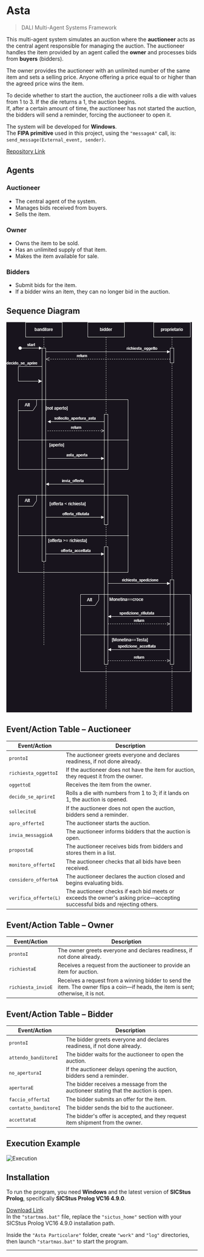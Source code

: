 # Asta  
> DALI Multi-Agent Systems Framework  

This multi-agent system simulates an auction where the **auctioneer** acts as the central agent responsible for managing the auction. The auctioneer handles the item provided by an agent called the **owner** and processes bids from **buyers** (bidders).  

The owner provides the auctioneer with an unlimited number of the same item and sets a selling price. Anyone offering a price equal to or higher than the agreed price wins the item.  

To decide whether to start the auction, the auctioneer rolls a die with values from 1 to 3. If the die returns a 1, the auction begins.  
If, after a certain amount of time, the auctioneer has not started the auction, the bidders will send a reminder, forcing the auctioneer to open it.  

The system will be developed for **Windows**.  
The **FIPA primitive** used in this project, using the `"messageA"` call, is:  
`send_message(External_event, sender)`.  

[Repository Link](https://github.com/stefano899/AgentArchitecture)  

## Agents  

### Auctioneer  
- The central agent of the system.  
- Manages bids received from buyers.  
- Sells the item.  

### Owner  
- Owns the item to be sold.  
- Has an unlimited supply of that item.  
- Makes the item available for sale.  

### Bidders  
- Submit bids for the item.  
- If a bidder wins an item, they can no longer bid in the auction.  

## Sequence Diagram  

![Sequence Diagram](documentazione/sequenceAsta.png)  

## Event/Action Table – Auctioneer  

| Event/Action        | Description |
|---------------------|-------------|
| `prontoI`          | The auctioneer greets everyone and declares readiness, if not done already. |
| `richiesta_oggettoI` | If the auctioneer does not have the item for auction, they request it from the owner. |
| `oggettoE`         | Receives the item from the owner. |
| `decido_se_aprireI` | Rolls a die with numbers from 1 to 3; if it lands on 1, the auction is opened. |
| `sollecitoE`       | If the auctioneer does not open the auction, bidders send a reminder. |
| `apro_offerteI`    | The auctioneer starts the auction. |
| `invia_messaggioA` | The auctioneer informs bidders that the auction is open. |
| `propostaE`       | The auctioneer receives bids from bidders and stores them in a list. |
| `monitoro_offerteI` | The auctioneer checks that all bids have been received. |
| `considero_offerteA` | The auctioneer declares the auction closed and begins evaluating bids. |
| `verifica_offerte(L)` | The auctioneer checks if each bid meets or exceeds the owner's asking price—accepting successful bids and rejecting others. |

## Event/Action Table – Owner  

| Event/Action        | Description |
|---------------------|-------------|
| `prontoI`          | The owner greets everyone and declares readiness, if not done already. |
| `richiestaE`       | Receives a request from the auctioneer to provide an item for auction. |
| `richiesta_invioE` | Receives a request from a winning bidder to send the item. The owner flips a coin—if heads, the item is sent; otherwise, it is not. |

## Event/Action Table – Bidder  

| Event/Action        | Description |
|---------------------|-------------|
| `prontoI`          | The bidder greets everyone and declares readiness, if not done already. |
| `attendo_banditoreI` | The bidder waits for the auctioneer to open the auction. |
| `no_aperturaI`     | If the auctioneer delays opening the auction, bidders send a reminder. |
| `aperturaE`        | The bidder receives a message from the auctioneer stating that the auction is open. |
| `faccio_offertaI`  | The bidder submits an offer for the item. |
| `contatto_banditoreI` | The bidder sends the bid to the auctioneer. |
| `accettataE`       | The bidder's offer is accepted, and they request item shipment from the owner. |

## Execution Example  
![Execution](Esecuzione.png)  

## Installation  
To run the program, you need **Windows** and the latest version of **SICStus Prolog**, specifically **SICStus Prolog VC16 4.9.0**.  

[Download Link](https://sicstus.sics.se/download4.html)  
In the `"startmas.bat"` file, replace the `"sictus_home"` section with your SICStus Prolog VC16 4.9.0 installation path.  

Inside the `"Asta Particolare"` folder, create `"work"` and `"log"` directories, then launch `"startmas.bat"` to start the program.  

---
